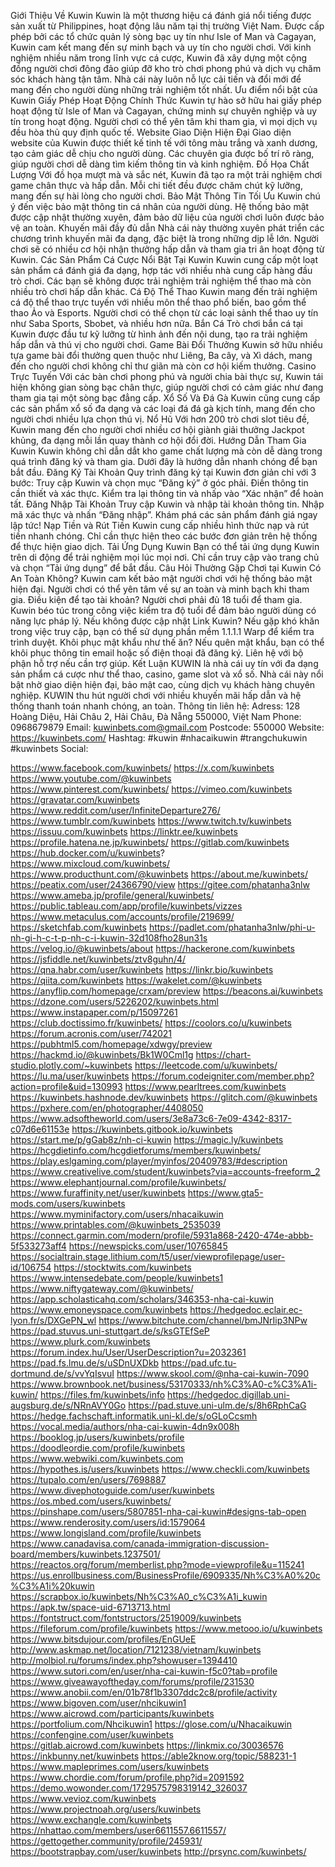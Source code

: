 Giới Thiệu Về Kuwin
Kuwin là một thương hiệu cá đánh giá nổi tiếng được sản xuất từ ​​Philippines, hoạt động lâu năm tại thị trường Việt Nam. Được cấp phép bởi các tổ chức quản lý sòng bạc uy tín như Isle of Man và Cagayan, Kuwin cam kết mang đến sự minh bạch và uy tín cho người chơi.
Với kinh nghiệm nhiều năm trong lĩnh vực cá cược, Kuwin đã xây dựng một cộng đồng người chơi đông đảo giúp đỡ kho trò chơi phong phú và dịch vụ chăm sóc khách hàng tận tâm. Nhà cái này luôn nỗ lực cải tiến và đổi mới để mang đến cho người dùng những trải nghiệm tốt nhất.
Ưu điểm nổi bật của Kuwin
Giấy Phép Hoạt Động Chính Thức
Kuwin tự hào sở hữu hai giấy phép hoạt động từ Isle of Man và Cagayan, chứng minh sự chuyên nghiệp và uy tín trong hoạt động. Người chơi có thể yên tâm khi tham gia, vì mọi dịch vụ đều hòa thủ quy định quốc tế.
Website Giao Diện Hiện Đại
Giao diện website của Kuwin được thiết kế tinh tế với tông màu trắng và xanh dương, tạo cảm giác dễ chịu cho người dùng. Các chuyên gia được bố trí rõ ràng, giúp người chơi dễ dàng tìm kiếm thông tin và kinh nghiệm.
Đồ Họa Chất Lượng
Với đồ họa mượt mà và sắc nét, Kuwin đã tạo ra một trải nghiệm chơi game chân thực và hấp dẫn. Mỗi chi tiết đều được chăm chút kỹ lưỡng, mang đến sự hài lòng cho người chơi.
Bảo Mật Thông Tin Tối Ưu
Kuwin chú ý đến việc bảo mật thông tin cá nhân của người dùng. Hệ thống bảo mật được cập nhật thường xuyên, đảm bảo dữ liệu của người chơi luôn được bảo vệ an toàn.
Khuyến mãi đầy đủ dẫn
Nhà cái này thường xuyên phát triển các chương trình khuyến mãi đa dạng, đặc biệt là trong những dịp lễ lớn. Người chơi sẽ có nhiều cơ hội nhận thưởng hấp dẫn và tham gia tri ân hoạt động từ Kuwin.
Các Sản Phẩm Cá Cược Nổi Bật Tại Kuwin
Kuwin cung cấp một loạt sản phẩm cá đánh giá đa dạng, hợp tác với nhiều nhà cung cấp hàng đầu trò chơi. Các bạn sẽ không được trải nghiệm trải nghiệm thể thao mà còn nhiều trò chơi hấp dẫn khác.
Cá Độ Thể Thao
Kuwin mang đến trải nghiệm cá độ thể thao trực tuyến với nhiều môn thể thao phổ biến, bao gồm thể thao Ảo và Esports. Người chơi có thể chọn từ các loại sảnh thể thao uy tín như Saba Sports, Sbobet, và nhiều hơn nữa.
Bắn Cá
Trò chơi bắn cá tại Kuwin được đầu tư kỹ lưỡng từ hình ảnh đến nội dung, tạo ra trải nghiệm hấp dẫn và thú vị cho người chơi.
Game Bài Đổi Thưởng
Kuwin sở hữu nhiều tựa game bài đổi thưởng quen thuộc như Liêng, Ba cây, và Xì dách, mang đến cho người chơi không chỉ thư giãn mà còn cơ hội kiếm thưởng.
Casino Trực Tuyến
Với các bàn chơi phong phú và người chia bài thực sự, Kuwin tái hiện không gian sòng bạc chân thực, giúp người chơi có cảm giác như đang tham gia tại một sòng bạc đẳng cấp.
Xổ Số Và Đá Gà
Kuwin cũng cung cấp các sản phẩm xổ số đa dạng và các loại đá đá gà kịch tính, mang đến cho người chơi nhiều lựa chọn thú vị.
Nổ Hũ
Với hơn 200 trò chơi slot tiêu đề, Kuwin mang đến cho người chơi nhiều cơ hội giành giải thưởng Jackpot khủng, đa dạng mỗi lần quay thành cơ hội đổi đời.
Hướng Dẫn Tham Gia Kuwin
Kuwin không chỉ dẫn dắt kho game chất lượng mà còn dễ dàng trong quá trình đăng ký và tham gia. Dưới đây là hướng dẫn nhanh chóng để bạn bắt đầu.
Đăng Ký Tài Khoản
Quy trình đăng ký tại Kuwin đơn giản chỉ với 3 bước:
Truy cập Kuwin và chọn mục “Đăng ký” ở góc phải.
Điền thông tin cần thiết và xác thực.
Kiểm tra lại thông tin và nhấp vào “Xác nhận” để hoàn tất.
Đăng Nhập Tài Khoản
Truy cập Kuwin và nhập tài khoản thông tin.
Nhập mã xác thực và nhấn “Đăng nhập”.
Khám phá các sản phẩm đánh giá ngay lập tức!
Nạp Tiền và Rút Tiền
Kuwin cung cấp nhiều hình thức nạp và rút tiền nhanh chóng. Chỉ cần thực hiện theo các bước đơn giản trên hệ thống để thực hiện giao dịch.
Tải Ứng Dụng Kuwin
Bạn có thể tải ứng dụng Kuwin trên di động để trải nghiệm mọi lúc mọi nơi. Chỉ cần truy cập vào trang chủ và chọn “Tải ứng dụng” để bắt đầu.
Câu Hỏi Thường Gặp
Chơi tại Kuwin Có An Toàn Không?
Kuwin cam kết bảo mật người chơi với hệ thống bảo mật hiện đại. Người chơi có thể yên tâm về sự an toàn và minh bạch khi tham gia.
Điều kiện để tạo tài khoản?
Người chơi phải đủ 18 tuổi để tham gia. Kuwin béo túc trong công việc kiểm tra độ tuổi để đảm bảo người dùng có năng lực pháp lý.
Nếu không được cập nhật Link Kuwin?
Nếu gặp khó khăn trong việc truy cập, bạn có thể sử dụng phần mềm 1.1.1.1 Warp để kiểm tra trình duyệt.
Khôi phục mật khẩu như thế ăn?
Nếu quên mật khẩu, bạn có thể khôi phục thông tin email hoặc số điện thoại đã đăng ký. Liên hệ với bộ phận hỗ trợ nếu cần trợ giúp.
Kết Luận
KUWIN là nhà cái uy tín với đa dạng sản phẩm cá cược như thể thao, casino, game slot và xổ số. Nhà cái này nổi bật nhờ giao diện hiện đại, bảo mật cao, cùng dịch vụ khách hàng chuyên nghiệp. KUWIN thu hút người chơi với nhiều khuyến mãi hấp dẫn và hệ thống thanh toán nhanh chóng, an toàn.
Thông tin liên hệ:
Adress: 128 Hoàng Diệu, Hải Châu 2, Hải Châu, Đà Nẵng 550000, Việt Nam
Phone: 0968679879
Email: kuwinbets.com@gmail.com
Postcode: 550000
Website: https://kuwinbets.com/
Hashtag: #kuwin #nhacaikuwin #trangchukuwin #kuwinbets 
Social:

https://www.facebook.com/kuwinbets/
https://x.com/kuwinbets
https://www.youtube.com/@kuwinbets
https://www.pinterest.com/kuwinbets/
https://vimeo.com/kuwinbets
https://gravatar.com/kuwinbets
https://www.reddit.com/user/InfiniteDeparture276/
https://www.tumblr.com/kuwinbets
https://www.twitch.tv/kuwinbets
https://issuu.com/kuwinbets
https://linktr.ee/kuwinbets
https://profile.hatena.ne.jp/kuwinbets/
https://gitlab.com/kuwinbets
https://hub.docker.com/u/kuwinbets?
https://www.mixcloud.com/kuwinbets/
https://www.producthunt.com/@kuwinbets
https://about.me/kuwinbets/
https://peatix.com/user/24366790/view
https://gitee.com/phatanha3nlw
https://www.ameba.jp/profile/general/kuwinbets/
https://public.tableau.com/app/profile/kuwinbets/vizzes
https://www.metaculus.com/accounts/profile/219699/
https://sketchfab.com/kuwinbets
https://padlet.com/phatanha3nlw/phi-u-nh-gi-h-c-t-p-nh-c-i-kuwin-32d108fho28un31s
https://velog.io/@kuwinbets/about
https://hackerone.com/kuwinbets
https://jsfiddle.net/kuwinbets/ztv8guhn/4/
https://qna.habr.com/user/kuwinbets
https://linkr.bio/kuwinbets
https://qiita.com/kuwinbets
https://wakelet.com/@kuwinbets
https://anyflip.com/homepage/crxam/preview
https://beacons.ai/kuwinbets
https://dzone.com/users/5226202/kuwinbets.html
https://www.instapaper.com/p/15097261
https://club.doctissimo.fr/kuwinbets/
https://coolors.co/u/kuwinbets
https://forum.acronis.com/user/742021
https://pubhtml5.com/homepage/xdwgy/preview
https://hackmd.io/@kuwinbets/Bk1W0Cml1g
https://chart-studio.plotly.com/~kuwinbets
https://leetcode.com/u/kuwinbets/
https://lu.ma/user/kuwinbets
https://forum.codeigniter.com/member.php?action=profile&uid=130993
https://www.pearltrees.com/kuwinbets
https://kuwinbets.hashnode.dev/kuwinbets
https://glitch.com/@kuwinbets
https://pxhere.com/en/photographer/4408050
https://www.adsoftheworld.com/users/3e8a73c6-7e09-4342-8317-c07d6e61153e
https://kuwinbets.gitbook.io/kuwinbets
https://start.me/p/gGab8z/nh-ci-kuwin
https://magic.ly/kuwinbets
https://hcgdietinfo.com/hcgdietforums/members/kuwinbets/
https://play.eslgaming.com/player/myinfos/20409783/#description
https://www.creativelive.com/student/kuwinbets?via=accounts-freeform_2
https://www.elephantjournal.com/profile/kuwinbets/
https://www.furaffinity.net/user/kuwinbets
https://www.gta5-mods.com/users/kuwinbets
https://www.myminifactory.com/users/nhacaikuwin
https://www.printables.com/@kuwinbets_2535039
https://connect.garmin.com/modern/profile/5931a868-2420-474e-abbb-5f533273aff4
https://newspicks.com/user/10765845
https://socialtrain.stage.lithium.com/t5/user/viewprofilepage/user-id/106754
https://stocktwits.com/kuwinbets
https://www.intensedebate.com/people/kuwinbets1
https://www.niftygateway.com/@kuwinbets/
https://app.scholasticahq.com/scholars/346353-nha-cai-kuwin
https://www.emoneyspace.com/kuwinbets
https://hedgedoc.eclair.ec-lyon.fr/s/DXGePN_wl
https://www.bitchute.com/channel/bmJNrIip3NPw
https://pad.stuvus.uni-stuttgart.de/s/ksGTEfSeP
https://www.plurk.com/kuwinbets
https://forum.index.hu/User/UserDescription?u=2032361
https://pad.fs.lmu.de/s/uSDnUXDkb
https://pad.ufc.tu-dortmund.de/s/vvYqIsvuI
https://www.skool.com/@nha-cai-kuwin-7090
https://www.brownbook.net/business/53170333/nh%C3%A0-c%C3%A1i-kuwin/
https://files.fm/kuwinbets/info
https://hedgedoc.digillab.uni-augsburg.de/s/NRnAVY0Go
https://pad.stuve.uni-ulm.de/s/8h6RphCaG
https://hedge.fachschaft.informatik.uni-kl.de/s/oGLoCcsmh
https://vocal.media/authors/nha-cai-kuwin-4dn9x008h
https://booklog.jp/users/kuwinbets/profile
https://doodleordie.com/profile/kuwinbets
https://www.webwiki.com/kuwinbets.com
https://hypothes.is/users/kuwinbets
https://www.checkli.com/kuwinbets
https://tupalo.com/en/users/7698887
https://www.divephotoguide.com/user/kuwinbets
https://os.mbed.com/users/kuwinbets/
https://pinshape.com/users/5807851-nha-cai-kuwin#designs-tab-open
https://www.renderosity.com/users/id:1579064
https://www.longisland.com/profile/kuwinbets
https://www.canadavisa.com/canada-immigration-discussion-board/members/kuwinbets.1237501/
https://reactos.org/forum/memberlist.php?mode=viewprofile&u=115241
https://us.enrollbusiness.com/BusinessProfile/6909335/Nh%C3%A0%20c%C3%A1i%20kuwin
https://scrapbox.io/kuwinbets/Nh%C3%A0_c%C3%A1i_kuwin
https://apk.tw/space-uid-6713713.html
https://fontstruct.com/fontstructors/2519009/kuwinbets
https://fileforum.com/profile/kuwinbets
https://www.metooo.io/u/kuwinbets
https://www.bitsdujour.com/profiles/EnGUeE
http://www.askmap.net/location/7121238/vietnam/kuwinbets
http://molbiol.ru/forums/index.php?showuser=1394410
https://www.sutori.com/en/user/nha-cai-kuwin-f5c0?tab=profile
https://www.giveawayoftheday.com/forums/profile/231530
https://www.anobii.com/en/01b78f1b3307ddc2c8/profile/activity
https://www.bigoven.com/user/nhcikuwin1
https://www.aicrowd.com/participants/kuwinbets
https://portfolium.com/Nhcikuwin1
https://glose.com/u/Nhacaikuwin
https://confengine.com/user/kuwinbets
https://gitlab.aicrowd.com/kuwinbets
https://linkmix.co/30036576
https://inkbunny.net/kuwinbets
https://able2know.org/topic/588231-1
https://www.mapleprimes.com/users/kuwinbets
https://www.chordie.com/forum/profile.php?id=2091592
https://demo.wowonder.com/1729575798319142_326037
https://www.vevioz.com/kuwinbets
https://www.projectnoah.org/users/kuwinbets
https://www.exchangle.com/kuwinbets
https://nhattao.com/members/user6611557.6611557/
https://gettogether.community/profile/245931/
https://bootstrapbay.com/user/kuwinbets
http://prsync.com/kuwinbets/